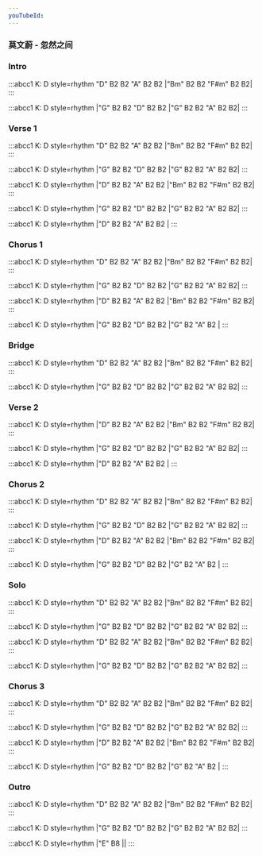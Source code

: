 ```yaml
---
youTubeId:
---
```


### 莫文蔚 - 忽然之间

### Intro

:::abcc1
K: D style=rhythm
"D" B2 B2 "A" B2 B2 |"Bm" B2 B2 "F#m" B2 B2|
:::

:::abcc1
K: D style=rhythm
|"G" B2 B2 "D" B2 B2 |"G" B2 B2 "A" B2 B2|
:::

### Verse 1

:::abcc1
K: D style=rhythm
"D" B2 B2 "A" B2 B2 |"Bm" B2 B2 "F#m" B2 B2|
:::

:::abcc1
K: D style=rhythm
|"G" B2 B2 "D" B2 B2 |"G" B2 B2 "A" B2 B2|
:::

:::abcc1
K: D style=rhythm
|"D" B2 B2 "A" B2 B2 |"Bm" B2 B2 "F#m" B2 B2|
:::

:::abcc1
K: D style=rhythm
|"G" B2 B2 "D" B2 B2 |"G" B2 B2 "A" B2 B2|
:::

:::abcc1
K: D style=rhythm
|"D" B2 B2 "A" B2 B2 |
:::

### Chorus 1

:::abcc1
K: D style=rhythm
"D" B2 B2 "A" B2 B2 |"Bm" B2 B2 "F#m" B2 B2|
:::

:::abcc1
K: D style=rhythm
|"G" B2 B2 "D" B2 B2 |"G" B2 B2 "A" B2 B2|
:::

:::abcc1
K: D style=rhythm
|"D" B2 B2 "A" B2 B2 |"Bm" B2 B2 "F#m" B2 B2|
:::

:::abcc1
K: D style=rhythm
|"G" B2 B2 "D" B2 B2 |"G" B2 "A" B2 |
:::

### Bridge

:::abcc1
K: D style=rhythm
"D" B2 B2 "A" B2 B2 |"Bm" B2 B2 "F#m" B2 B2|
:::

:::abcc1
K: D style=rhythm
|"G" B2 B2 "D" B2 B2 |"G" B2 B2 "A" B2 B2|
:::

### Verse 2

:::abcc1
K: D style=rhythm
|"D" B2 B2 "A" B2 B2 |"Bm" B2 B2 "F#m" B2 B2|
:::

:::abcc1
K: D style=rhythm
|"G" B2 B2 "D" B2 B2 |"G" B2 B2 "A" B2 B2|
:::

:::abcc1
K: D style=rhythm
|"D" B2 B2 "A" B2 B2 |
:::

### Chorus 2

:::abcc1
K: D style=rhythm
"D" B2 B2 "A" B2 B2 |"Bm" B2 B2 "F#m" B2 B2|
:::

:::abcc1
K: D style=rhythm
|"G" B2 B2 "D" B2 B2 |"G" B2 B2 "A" B2 B2|
:::

:::abcc1
K: D style=rhythm
|"D" B2 B2 "A" B2 B2 |"Bm" B2 B2 "F#m" B2 B2|
:::

:::abcc1
K: D style=rhythm
|"G" B2 B2 "D" B2 B2 |"G" B2 "A" B2 |
:::

### Solo

:::abcc1
K: D style=rhythm
"D" B2 B2 "A" B2 B2 |"Bm" B2 B2 "F#m" B2 B2|
:::

:::abcc1
K: D style=rhythm
|"G" B2 B2 "D" B2 B2 |"G" B2 B2 "A" B2 B2|
:::

:::abcc1
K: D style=rhythm
"D" B2 B2 "A" B2 B2 |"Bm" B2 B2 "F#m" B2 B2|
:::

:::abcc1
K: D style=rhythm
|"G" B2 B2 "D" B2 B2 |"G" B2 B2 "A" B2 B2|
:::

### Chorus 3

:::abcc1
K: D style=rhythm
"D" B2 B2 "A" B2 B2 |"Bm" B2 B2 "F#m" B2 B2|
:::

:::abcc1
K: D style=rhythm
|"G" B2 B2 "D" B2 B2 |"G" B2 B2 "A" B2 B2|
:::

:::abcc1
K: D style=rhythm
|"D" B2 B2 "A" B2 B2 |"Bm" B2 B2 "F#m" B2 B2|
:::

:::abcc1
K: D style=rhythm
|"G" B2 B2 "D" B2 B2 |"G" B2 "A" B2 |
:::

### Outro

:::abcc1
K: D style=rhythm
"D" B2 B2 "A" B2 B2 |"Bm" B2 B2 "F#m" B2 B2|
:::

:::abcc1
K: D style=rhythm
|"G" B2 B2 "D" B2 B2 |"G" B2 B2 "A" B2 B2|
:::

:::abcc1
K: D style=rhythm
|"E" B8 ||
:::

